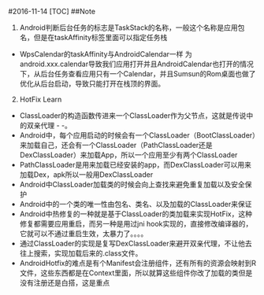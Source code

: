 #2016-11-14
[TOC]
##Note
1. Android判断后台任务的标志是TaskStack的名称，一般这个名称是应用包名，但是在taskAffinity标签里面可以指定任务栈
 * WpsCalendar的taskAffinity与AndroidCalendar一样 为android.xxx.calendar导致我们应用打开并且AndroidCalendar也打开的情况下，从后台任务查看应用只有一个Calendar，并且Sumsun的Rom桌面也做了优化从后台启动，导致只能打开在栈顶的界面。
2. HotFix Learn
 * ClassLoader的构造函数传进来一个ClassLoader作为父节点，这就是传说中的双亲代理 -  -。
 * Android中，每个应用启动的时候会有一个ClassLoader（BootClassLoader）来加载自己，还会有一个ClassLoader（PathClassLoader还是DexClassLoader）来加载App，所以一个应用至少有两个ClassLoader
 * PathClassLoader是用来加载已经安装的app，而DexClassLoader可以用来加载Dex，apk所以一般用DexClassLoader
 * Android中ClassLoader加载类的时候会向上查找来避免重复加载以及安全保护
 * Android中的一个类的唯一性由包名、类名、以及加载的ClassLoader来保证
 * Android中热修复的一种就是基于ClassLoader的类加载来实现HotFix，这种修复都需要应用重启，而另一种是用过jni hook实现的，直接修改编译器的，它就可以不通过重启生效，太暴力了。。。。
 * 通过ClassLoader的实现是复写DexClassLoader来避开双亲代理，不让他去往上搜索，实现加载后来的.class文件。
 * AndroidHotfix的难点是有个Manifest会注册组件，还有所有的资源会映射到R文件，这些东西都是在Context里面，所以就算这些组件你改了加载的类但是没有注册还是白搭，这是重点